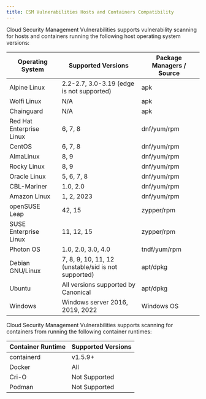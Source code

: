 ```yaml
---
title: CSM Vulnerabilities Hosts and Containers Compatibility
---
```


Cloud Security Management Vulnerabilities supports vulnerability scanning for hosts and containers running the following host operating system versions:

| Operating System         | Supported Versions                                  | Package Managers / Source |
|--------------------------|-----------------------------------------------------|---------------------------|
| Alpine Linux             | 2.2-2.7, 3.0-3.19 (edge is not supported)           | apk                       |
| Wolfi Linux              | N/A                                                 | apk                       |
| Chainguard               | N/A                                                 | apk                       |
| Red Hat Enterprise Linux | 6, 7, 8                                             | dnf/yum/rpm               |
| CentOS                   | 6, 7, 8                                             | dnf/yum/rpm               |
| AlmaLinux                | 8, 9                                                | dnf/yum/rpm               |
| Rocky Linux              | 8, 9                                                | dnf/yum/rpm               |
| Oracle Linux             | 5, 6, 7, 8                                          | dnf/yum/rpm               |
| CBL-Mariner              | 1.0, 2.0                                            | dnf/yum/rpm               |
| Amazon Linux             | 1, 2, 2023                                          | dnf/yum/rpm               |
| openSUSE Leap            | 42, 15                                              | zypper/rpm                |
| SUSE Enterprise Linux    | 11, 12, 15                                          | zypper/rpm                |
| Photon OS                | 1.0, 2.0, 3.0, 4.0                                  | tndf/yum/rpm              |
| Debian GNU/Linux         | 7, 8, 9, 10, 11, 12 (unstable/sid is not supported) | apt/dpkg                  |
| Ubuntu                   | All versions supported by Canonical                 | apt/dpkg                  |
| Windows                  | Windows server 2016, 2019, 2022                     | Windows OS                |


Cloud Security Management Vulnerabilities supports scanning for containers from running the following container runtimes:

| Container Runtime        | Supported Versions                                  | 
|--------------------------|-----------------------------------------------------|
| containerd               | v1.5.9+                                                 |
| Docker                   | All                                                 |
| Cri-O                    | Not Supported                                       |
| Podman                   | Not Supported                                       |
